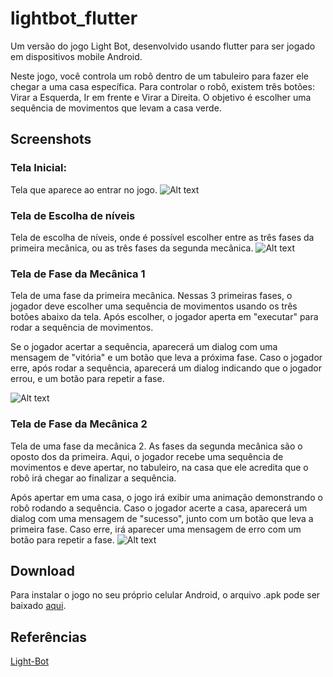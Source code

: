 # lightbot_flutter

Um versão do jogo Light Bot, desenvolvido usando flutter para ser jogado em dispositivos mobile Android.

Neste jogo, você controla um robô dentro de um tabuleiro para fazer ele chegar a uma casa específica. Para controlar o robô, existem três botões: Virar a Esquerda, Ir em frente e Virar a Direita. O objetivo é escolher uma sequência de movimentos que levam a casa verde.

## Screenshots

### Tela Inicial:
Tela que aparece ao entrar no jogo.
![Alt text](doc_imgs/tela_inicial.png)

### Tela de Escolha de níveis
Tela de escolha de níveis, onde é possível escolher entre as três fases da primeira mecânica, ou as três fases da segunda mecânica.
![Alt text](doc_imgs/escolha_de_nivel.png)

### Tela de Fase da Mecânica 1
Tela de uma fase da primeira mecânica. Nessas 3 primeiras fases, o jogador deve escolher uma sequência de movimentos usando os três botões abaixo da tela. Após escolher, o jogador aperta em "executar" para rodar a sequência de movimentos.

Se o jogador acertar a sequência, aparecerá um dialog com uma mensagem de "vitória" e um botão que leva a próxima fase. Caso o jogador erre, após rodar a sequência, aparecerá um dialog indicando que o jogador errou, e um botão para repetir a fase.

![Alt text](doc_imgs/mecanica_1.png)

### Tela de Fase da Mecânica 2

Tela de uma fase da mecânica 2. As fases da segunda mecânica são o oposto dos da primeira. Aqui, o jogador recebe uma sequência de movimentos e deve apertar, no tabuleiro, na casa que ele acredita que o robô irá chegar ao finalizar a sequência.

Após apertar em uma casa, o jogo irá exibir uma animação demonstrando o robô rodando a sequência. Caso o jogador acerte a casa, aparecerá um dialog com uma mensagem de "sucesso", junto com um botão que leva a primeira fase. Caso erre, irá aparecer uma mensagem de erro com um botão para repetir a fase.
![Alt text](doc_imgs/mecanica_2.png)

## Download
Para instalar o jogo no seu próprio celular Android, o arquivo .apk pode ser baixado [aqui](release-apk/app-release.apk).

## Referências
[Light-Bot](https://www.gameflare.com/online-game/light-bot/)